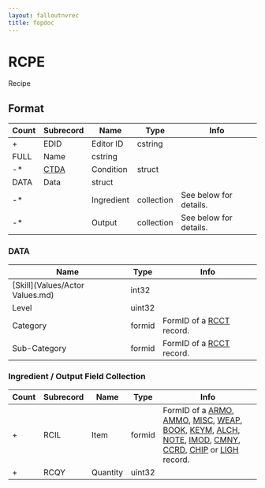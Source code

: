 ```yaml
---
layout: falloutnvrec
title: fopdoc
---
```

RCPE
====

Recipe

## Format

Count | Subrecord | Name | Type | Info
------|-----------|------|------|-----
+ | EDID | Editor ID | cstring |
 | FULL | Name | cstring |
-* | [CTDA](Subrecords/CTDA.md) | Condition | struct |
 | DATA | Data | struct |
-* | | Ingredient | collection | See below for details.
-* | | Output | collection | See below for details.

### DATA

Name | Type | Info
-----|------|-----
[Skill](Values/Actor Values.md) | int32 |
Level | uint32 |
Category | formid | FormID of a [RCCT](RCCT.md) record.
Sub-Category | formid | FormID of a [RCCT](RCCT.md) record.

### Ingredient / Output Field Collection

Count | Subrecord | Name | Type | Info
------|-----------|------|------|-----
+ | RCIL | Item | formid | FormID of a [ARMO](ARMO.md), [AMMO](AMMO.md), [MISC](MISC.md), [WEAP](WEAP.md), [BOOK](BOOK.md), [KEYM](KEYM.md), [ALCH](ALCH.md), [NOTE](NOTE.md), [IMOD](IMOD.md), [CMNY](CMNY.md), [CCRD](CCRD.md), [CHIP](CHIP.md) or [LIGH](LIGH.md) record.
+ | RCQY | Quantity | uint32 |
